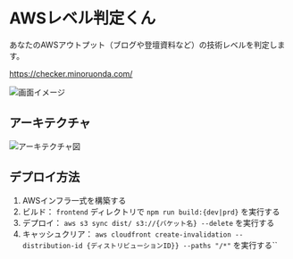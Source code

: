 # AWSレベル判定くん

あなたのAWSアウトプット（ブログや登壇資料など）の技術レベルを判定します。

https://checker.minoruonda.com/

![画面イメージ](https://github.com/user-attachments/assets/c237f538-305c-406b-9f9f-0c0eb7f0de65)


## アーキテクチャ

![アーキテクチャ図](https://github.com/user-attachments/assets/3de3251f-d929-4ee5-b62f-5a8ae06739d9)


## デプロイ方法

1. AWSインフラ一式を構築する
2. ビルド： `frontend` ディレクトリで `npm run build:{dev|prd}` を実行する
3. デプロイ： `aws s3 sync dist/ s3://{バケット名} --delete` を実行する
4. キャッシュクリア： `aws cloudfront create-invalidation --distribution-id {ディストリビューションID}} --paths "/*"` を実行する``
